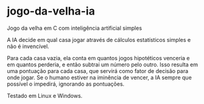 # jogo-da-velha-ia
Jogo da velha em C com inteligência artificial simples

A IA decide em qual casa jogar através de cálculos estatísticos simples e não é invencível.

Para cada casa vazia, ela conta em quantos jogos hipotéticos venceria e em quantos perderia, e então subtrai um número pelo outro. Isso resulta em uma pontuação para cada casa, que servirá como fator de decisão para onde jogar. Se o humano estiver na iminência de vencer, a IA sempre que possível o impedirá, ignorando as pontuações.

Testado em Linux e Windows.
